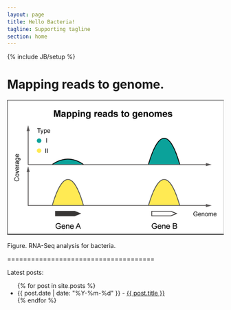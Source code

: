 ```yaml
---
layout: page
title: Hello Bacteria!
tagline: Supporting tagline
section: home
---
```

{% include JB/setup %}

# Mapping reads to genome. 

![](/assets/images/Reads-mapping-to-Ra&Rv-ep.png)

Figure. RNA-Seq analysis for bacteria.

=====================================

Latest posts:   

<ul class="posts">
  {% for post in site.posts %}
    <li><span>{{ post.date | date: "%Y-%m-%d" }}</span> - <a href="{{ BASE_PATH }}{{ post.url }}">{{ post.title }}</a></li>
  {% endfor %}
</ul>


